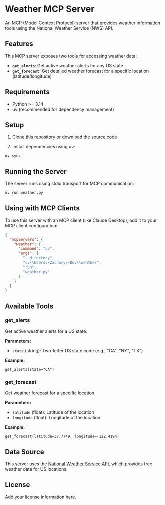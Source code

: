 # Weather MCP Server

An MCP (Model Context Protocol) server that provides weather information tools using the National Weather Service (NWS) API.

## Features

This MCP server exposes two tools for accessing weather data:

- **`get_alerts`**: Get active weather alerts for any US state
- **`get_forecast`**: Get detailed weather forecast for a specific location (latitude/longitude)

## Requirements

- Python >= 3.14
- uv (recommended for dependency management)

## Setup

1. Clone this repository or download the source code

2. Install dependencies using uv:
```bash
uv sync
```

## Running the Server

The server runs using stdio transport for MCP communication:

```bash
uv run weather.py
```

## Using with MCP Clients

To use this server with an MCP client (like Claude Desktop), add it to your MCP client configuration:

```json
{
  "mcpServers": {
    "weather": {
      "command": "uv",
      "args": [
        "--directory",
        "c:\\Users\\Zachary\\Dev\\weather",
        "run",
        "weather.py"
      ]
    }
  }
}
```

## Available Tools

### get_alerts

Get active weather alerts for a US state.

**Parameters:**
- `state` (string): Two-letter US state code (e.g., "CA", "NY", "TX")

**Example:**
```
get_alerts(state="CA")
```

### get_forecast

Get weather forecast for a specific location.

**Parameters:**
- `latitude` (float): Latitude of the location
- `longitude` (float): Longitude of the location

**Example:**
```
get_forecast(latitude=37.7749, longitude=-122.4194)
```

## Data Source

This server uses the [National Weather Service API](https://www.weather.gov/documentation/services-web-api), which provides free weather data for US locations.

## License

Add your license information here.
